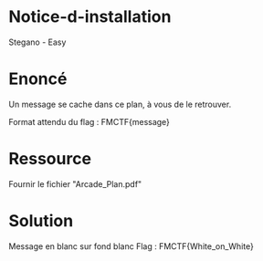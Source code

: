 # Notice-d-installation
Stegano - Easy

# Enoncé
Un message se cache dans ce plan, à vous de le retrouver.

Format attendu du flag : FMCTF{message}

# Ressource
Fournir le fichier "Arcade_Plan.pdf"

# Solution
Message en blanc sur fond blanc
Flag : FMCTF{White_on_White}
